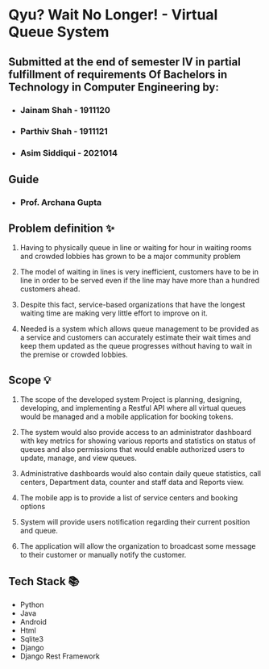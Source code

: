 # Qyu? Wait No Longer! - Virtual Queue System


## Submitted at the end of semester IV in partial fulfillment of requirements Of Bachelors in Technology in Computer Engineering by:

-   ### Jainam Shah - 1911120
-   ### Parthiv Shah - 1911121
-   ### Asim Siddiqui - 2021014


## Guide

-   ### Prof. Archana Gupta

## Problem definition ✨

1. Having to physically queue in line or waiting for hour in waiting rooms and crowded
   lobbies has grown to be a major community problem

2. The model of waiting in lines is very inefficient, customers have to be in line in
   order to be served even if the line may have more than a hundred customers ahead.

3. Despite this fact, service-based organizations that have the longest waiting time are
   making very little effort to improve on it.

4. Needed is a system which allows queue management to be provided as a service and
   customers can accurately estimate their wait times and keep them updated as the queue
   progresses without having to wait in the premise or crowded lobbies.



## Scope 💡

1. The scope of the developed system Project is planning, designing, developing, and
   implementing a Restful API where all virtual queues would be managed and a mobile application
   for booking tokens.

2. The system would also provide access to an administrator dashboard with key metrics for
   showing various reports and statistics on status of queues and also permissions that would enable
   authorized users to update, manage, and view queues.

3. Administrative dashboards would also contain daily queue statistics, call centers,
   Department data, counter and staff data and Reports view.

4. The mobile app is to provide a list of service centers and booking options

5. System will provide users notification regarding their current position and queue.

6. The application will allow the organization to broadcast some message to their customer or
   manually notify the customer.



## Tech Stack 📚

-   Python
-   Java
-   Android
-   Html
-   Sqlite3
-   Django
-   Django Rest Framework

